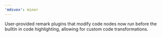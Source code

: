 ```yaml
---
'mdsvex': minor
---
```


User-provided remark plugins that modify code nodes now run before the builtin in code highlighting, allowing for custom code transformations.
